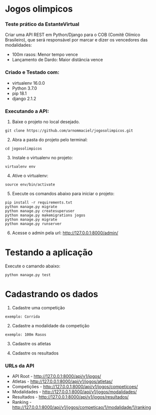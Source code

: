 # Jogos olimpicos
### Teste prático da EstanteVirtual

Criar uma API REST em Python/Django para o COB (Comitê Olímico Brasileiro), que será responsável por marcar e dizer os vencedores das modalidades:

* 100m rasos: Menor tempo vence
* Lançamento de Dardo: Maior distância vence

### Criado e Testado com:
* virtualenv 16.0.0
* Python 3.7.0
* pip 18.1
* django 2.1.2

### Executando a API:
1. Baixe o projeto no local desejado.
```
git clone https://github.com/arnommaciel/jogosolimpicos.git
```
2. Abra a pasta do projeto pelo terminal: 
```
cd jogosolimpicos
```
3. Instale o virtualenv no projeto: 
```
virtualenv env
```
4. Ative o virtualenv:
```
source env/bin/activate
```
5. Execute os comandos abaixo para iniciar o projeto:
``` 
pip install -r requirements.txt
python manage.py migrate
python manage.py createsuperuser
python manage.py makemigrations jogos
python manage.py migrate
python manage.py runserver
```
6. Acesse o admin pela url: http://127.0.0.1:8000/admin/

# Testando a aplicação
Execute o camando abaixo:
```
python manage.py test
``` 
# Cadastrando os dados
1. Cadastre uma competição 
```
exemplo: Corrida
``` 
2. Cadastre a modalidade da competição
```
exemplo: 100m Rasos
``` 
3. Cadastre os atletas

4. Cadastre os resultados

### URLs da API
* API Root - http://127.0.0.1:8000/api/v1/jogos/
* Atletas - http://127.0.0.1:8000/api/v1/jogos/atletas/
* Competições - http://127.0.0.1:8000/api/v1/jogos/competicoes/
* Modalidades - http://127.0.0.1:8000/api/v1/jogos/modalidades/
* Resultados - http://127.0.0.1:8000/api/v1/jogos/resultados/
* Ranking - http://127.0.0.1:8000/api/v1/jogos/competicao/1/modalidade/1/ranking